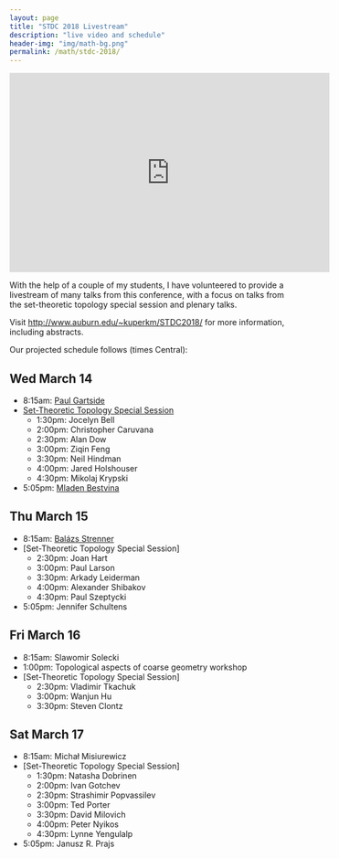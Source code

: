 ```yaml
---
layout: page
title: "STDC 2018 Livestream"
description: "live video and schedule"
header-img: "img/math-bg.png"
permalink: /math/stdc-2018/
---
```


<iframe width="560" height="349" src="https://www.youtube.com/embed/live_stream?channel=UCfaU4ITYd-mwolEox3SxvWw" frameborder="0" allowfullscreen></iframe>

With the help of a couple of my students, I have volunteered to provide a livestream of many talks from
this conference, with a focus on talks from the set-theoretic topology
special session and plenary talks.

Visit <http://www.auburn.edu/~kuperkm/STDC2018/> for more information, including abstracts.

Our projected schedule follows (times Central):

## Wed March 14

- 8:15am: [Paul Gartside](https://youtu.be/-vG5j16Doco)
- [Set-Theoretic Topology Special Session](https://youtu.be/x2WW5Ivyvh8)
	- 1:30pm: Jocelyn Bell
	- 2:00pm: Christopher Caruvana
	- 2:30pm: Alan Dow
	- 3:00pm: Ziqin Feng
	- 3:30pm: Neil Hindman
	- 4:00pm: Jared Holshouser
	- 4:30pm: Mikolaj Krypski
- 5:05pm: [Mladen Bestvina](https://youtu.be/W1rvq1kQOos)

## Thu March 15

- 8:15am: [Balázs Strenner](https://youtu.be/hJChnpHOsmM)
- [Set-Theoretic Topology Special Session]
	- 2:30pm: Joan Hart
	- 3:00pm: Paul Larson
	- 3:30pm: Arkady Leiderman
	- 4:00pm: Alexander Shibakov
	- 4:30pm: Paul Szeptycki
- 5:05pm: Jennifer Schultens

## Fri March 16

- 8:15am: Slawomir Solecki
- 1:00pm: Topological aspects of coarse geometry workshop
- [Set-Theoretic Topology Special Session]
	- 2:30pm: Vladimir Tkachuk
	- 3:00pm: Wanjun Hu
	- 3:30pm: Steven Clontz

## Sat March 17

- 8:15am: Michał Misiurewicz
- [Set-Theoretic Topology Special Session]
	- 1:30pm: Natasha Dobrinen
	- 2:00pm: Ivan Gotchev
	- 2:30pm: Strashimir Popvassilev
	- 3:00pm: Ted Porter
	- 3:30pm: David Milovich
	- 4:00pm: Peter Nyikos
	- 4:30pm: Lynne Yengulalp 
- 5:05pm: Janusz R. Prajs
